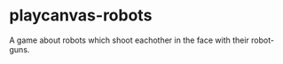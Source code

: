 playcanvas-robots
=================

A game about robots which shoot eachother in the face with their robot-guns.
